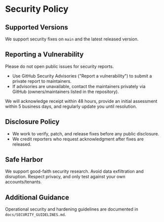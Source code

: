 # Security Policy

## Supported Versions
We support security fixes on `main` and the latest released version.

## Reporting a Vulnerability
Please do not open public issues for security reports.

- Use GitHub Security Advisories ("Report a vulnerability") to submit a private report to maintainers.
- If advisories are unavailable, contact the maintainers privately via GitHub (owners/maintainers listed in the repository).

We will acknowledge receipt within 48 hours, provide an initial assessment within 5 business days, and regularly update you until resolution.

## Disclosure Policy
- We work to verify, patch, and release fixes before any public disclosure.
- We credit reporters who request acknowledgment after fixes are released.

## Safe Harbor
We support good-faith security research. Avoid data exfiltration and disruption. Respect privacy, and only test against your own accounts/tenants.

## Additional Guidance
Operational security and hardening guidelines are documented in `docs/SECURITY_GUIDELINES.md`.
